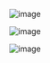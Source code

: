 ![image](https://github.com/user-attachments/assets/d9e5a6d8-9147-4fde-b38f-00900f6d3f70)

![image](https://github.com/user-attachments/assets/fb71ada1-4b87-45d9-984a-c51cb17e5c9b)

![image](https://github.com/user-attachments/assets/a5c0b7ad-5cae-4b50-a482-20ff2ac868da)

